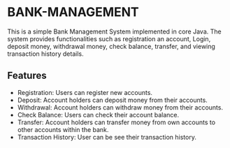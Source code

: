 # BANK-MANAGEMENT

This is a simple Bank Management System implemented in core Java. The system provides functionalities such as registration an account, Login, deposit money, withdrawal money, check balance, transfer, and viewing transaction history details.

## Features
- Registration: Users can register new accounts.
- Deposit: Account holders can deposit money from their accounts.
- Withdrawal: Account holders can withdraw money from their accounts.
- Check Balance: Users can check their account balance.
- Transfer: Account holders can transfer money from own accounts to other accounts within the bank.
- Transaction History: User can be see their transaction history.

